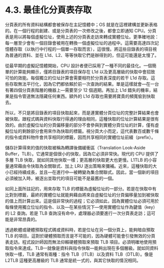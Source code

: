 # 4.3. 最佳化分頁表存取

分頁表的所有資料結構都會被保存在主記憶體中；OS 就是在這裡建構並更新表格的。在一個行程的創建、或是分頁表的一次修改之後，都會立即通知 CPU。分頁表是用以將每個虛擬位址，使用上述的分頁表走訪來轉成實體位址。更準確地說：每一層至少會有一個目錄會被用在轉換一個虛擬位址的過程中。這需要高達四次記憶體存取（以執行中行程的一個單一存取而言），這很慢。將這些目錄表的項目視為普通的資料、並在 L1d、L2、等等快取它們是辦得到的，但這可能還是太慢了。

從最早期的虛擬記憶體開始，CPU 設計者便已採用了一種不同的最佳化。一個簡單的計算能夠顯示，僅將目錄表的項目保存在 L1d 以及更高層級的快取中會招致可怕的效能。每個獨立的位址計算會需要相符於分頁表深度的若干 L1d 存取。這些存取無法平行化，因為它們都依賴於前一次查詢的結果。單是這樣就會––在一台有著四個分頁表階層的機器上––需要至少 12 個週期。再加上 L1d 錯失的機率，結果是指令管道無法隱藏任何東西。額外的 L1d 存取也需要將寶貴的頻寬偷到快取去。

所以，不只是將目錄表的項目快取起來，而是連實體分頁位址的完整計算結果也會被快取。跟程式碼與資料快取行得通的理由相同，這種快取的位址計算結果是很有效的。由於虛擬位址的分頁偏移量的部分不會參與到實體分頁位址的計算，僅有虛擬位址的剩餘部分會用來作為快取的標籤。視分頁大小而定，這代表數百或數千條的指令或資料物件會共享相同的標籤，因而共享相同的實體位址前綴（prefix）。

儲存計算得來的值的快取被稱為轉譯後備緩衝區（Translation Look-Aside Buffer，TLB）。它通常是個很小的快取，因為它必須非常快。現代的 CPU 提供了多層 TLB 快取，就如同其他快取一樣；更高層的快取更大也更慢。L1TLB 的小容量通常藉由令快取為全關聯式、加上 LRU 逐出策略來彌補。近來，這種快取的大小已經持續成長，並且––在進行中––被轉變為集合關聯式。因此，當一個新的項目必須被加入時，被逐出並取代的項目可能不是最舊的一個。

如同上面所註記的，用來存取 TLB 的標籤為虛擬位址的一部分。若是在快取中有比對到標籤，最終的實體位址就能夠藉由將來自虛擬位址的分頁偏移量加到被快取的值上而計算出來。這是個非常快的過程；它必須如此，因為實體位址必須可用於每條使用獨立位址的指令、以及––在某些情況下––使用實體位址作為鍵值（key）的 L2 查詢。若是 TLB 查詢沒有命中，處理器必須要進行一次分頁表走訪；這可能是非常昂貴的。

透過軟體或硬體預取程式碼或資料時，若是位址在另一個分頁上，能夠暗自預取 TLB 的項目。這對於硬體預取而言是不可能的，因為硬體可能會引發無效的分頁表走訪。程式設計師因而無法仰賴硬體預取來預取 TLB 項目。必須明確地使用預取指令來達成。TLB––就像是資料與指令快取––能夠出現在多個層級。就如同資料快取一樣，TLB 通常有兩種：指令 TLB（ITLB）以及資料 TLB（DTLB）。像是 L2TLB 這種更高層級的 TLB 通常是統一式的，與其它快取的情況相同。

